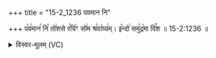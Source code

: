 +++
title = "15-2_1236 पवमान नि"

+++
प꣡व꣢मान꣣ नि꣡ तो꣢शसे र꣣यि꣡ꣳ सो꣢म श्र꣣वा꣡य्य꣢म्। इ꣡न्दो꣢ समु꣣द्र꣡मा वि꣢꣯श ॥ 15-2:1236 ॥

<details><summary>विस्वर-मूलम् (VC)</summary>

पवमान नि तोशसे रयिꣳ सोम श्रवाय्यम् । इन्दो समुद्रमा विश ॥१२३६॥
</details>